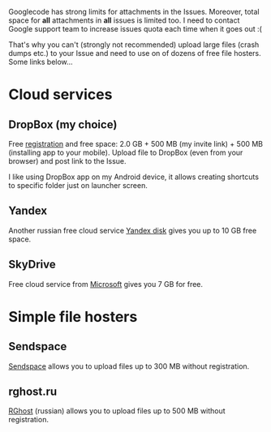 Googlecode has strong limits for attachments in the Issues.
Moreover, total space for **all** attachments in **all** issues is limited too.
I need to contact Google support team to increase issues quota each time when it goes out :(

That's why you can't (strongly not recommended) upload large files (crash dumps etc.) to your Issue
and need to use on of dozens of free file hosters. Some links below...

# Cloud services #

## DropBox (my choice) ##
Free [registration](http://db.tt/9myALvii) and free space: 2.0 GB + 500 MB (my invite link) + 500 MB (installing app to your mobile).
Upload file to DropBox (even from your browser) and post link to the Issue.

I like using DropBox app on my Android device, it allows creating shortcuts to specific folder just on launcher screen.

## Yandex ##
Another russian free cloud service [Yandex disk](https://disk.yandex.ru/invite/?hash=VZANG8NO) gives you up to 10 GB free space.

## SkyDrive ##
Free cloud service from [Microsoft](https://skydrive.live.com/) gives you 7 GB for free.


# Simple file hosters #

## Sendspace ##
[Sendspace](http://www.sendspace.com/) allows you to upload files up to 300 MB without registration.

## rghost.ru ##
[RGhost](http://rghost.ru/) (russian) allows you to upload files up to 500 MB without registration.